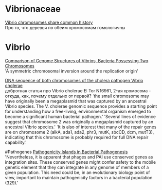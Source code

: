 # Vibrionaceae
[Vibrio chromosomes share common history](https://www.ncbi.nlm.nih.gov/pmc/articles/PMC2875227/)  
Про то, что деревья по обеим хромосомам гомологичны

# Vibrio
[Comparison of Genome Structures of Vibrios, Bacteria Possessing Two Chromosomes](https://www.ncbi.nlm.nih.gov/pmc/articles/PMC135242/)  
'A symmetric chromosomal inversion around the replication origin'

[DNA sequence of both chromosomes of the cholera pathogen Vibrio cholerae](http://www.nature.com/nature/journal/v406/n6795/full/406477a0.html)  
добротная статья про Vibrio cholerae El Tor N16961, 2-ая хромосома - откуда, как, почему отдельно от первой?
'the small chromosome may have originally been a megaplasmid that was captured by an ancestral Vibrio species. The V. cholerae genomic sequence provides a starting point for understanding how a free-living, environmental organism emerged to become a significant human bacterial pathogen.' 
'Several lines of evidence suggest that chromosome 2 was originally a megaplasmid captured by an ancestral Vibrio species.'
'It is also of interest that many of the repair genes are on chromosome 2 (alkA, ada1, ada2, phr3, mutK, sbcCD, dcm, mutT3), indicating that this chromosome is probably required for full DNA repair capability.'

#Pathogenes
[Pathogenicity Islands in Bacterial Pathogenesis](http://www.ncbi.nlm.nih.gov/pmc/articles/PMC321463/)  
'Nevertheless, it is apparent that phages and PAI use conserved genes as integration sites. These conserved genes might confer safety to the mobile genetic element that they can integrate in any genome of members of a given population. This need could be, in an evolutionary biology point of view, important to maintain pathogenicity factors in a bacterial population (329).'


